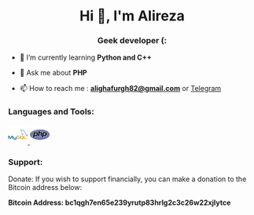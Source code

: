 <h1 align="center">Hi 👋, I'm Alireza</h1>
<h3 align="center">Geek developer (:</h3>

- 🌱 I’m currently learning **Python and C++**

- 💬 Ask me about **PHP**

- 📫 How to reach me : **alighafurgh82@gmail.com** or <a href="https://t.me/A_Lireza_ME">Telegram</a>

<h3 align="left">Languages and Tools:</h3>
<p align="left"> <a href="https://www.mysql.com/" target="_blank" rel="noreferrer"> <img src="https://raw.githubusercontent.com/devicons/devicon/master/icons/mysql/mysql-original-wordmark.svg" alt="mysql" width="40" height="40"/> </a> <a href="https://www.php.net" target="_blank" rel="noreferrer"> <img src="https://raw.githubusercontent.com/devicons/devicon/master/icons/php/php-original.svg" alt="php" width="40" height="40"/> </a> </p>

<h3 align="left">Support:</h3>
<p>Donate: If you wish to support financially, you can make a donation to the Bitcoin address below:</p>
<b>Bitcoin Address: bc1qgh7en65e239yrutp83hrlg2c3c26w22xjlytce</b>
